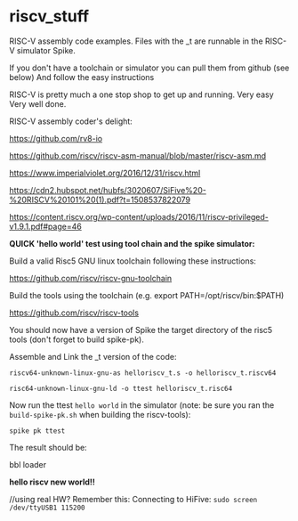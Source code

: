 # riscv_stuff
RISC-V assembly code examples. Files with the _t are runnable in the RISC-V simulator Spike.

If you don't have a toolchain or simulator you can pull them from github (see below) 
And follow the easy instructions

RISC-V is pretty much a one stop shop to get up and running. Very easy Very well done.

RISC-V assembly coder's delight: 

https://github.com/rv8-io

https://github.com/riscv/riscv-asm-manual/blob/master/riscv-asm.md

https://www.imperialviolet.org/2016/12/31/riscv.html

https://cdn2.hubspot.net/hubfs/3020607/SiFive%20-%20RISCV%20101%20(1).pdf?t=1508537822079

https://content.riscv.org/wp-content/uploads/2016/11/riscv-privileged-v1.9.1.pdf#page=46




<b>QUICK 'hello world' test using tool chain and the spike simulator:</b>

Build a valid Risc5 GNU linux toolchain following these instructions:

https://github.com/riscv/riscv-gnu-toolchain

Build the tools using the toolchain (e.g. export PATH=/opt/riscv/bin:$PATH)

https://github.com/riscv/riscv-tools

You should now have a version of Spike the target directory of the risc5 tools (don't forget to build spike-pk).

Assemble and Link the _t version of the code:

```
riscv64-unknown-linux-gnu-as helloriscv_t.s -o helloriscv_t.riscv64

risc64-unknown-linux-gnu-ld -o ttest helloriscv_t.risc64
```

Now run the ttest `hello world` in the simulator (note: be sure you ran the `build-spike-pk.sh` when building the riscv-tools):

```
spike pk ttest
```

The result should be:

bbl loader

<b>hello riscv new world!!</b>


//using real HW? Remember this:
Connecting to HiFive:  `sudo screen /dev/ttyUSB1 115200`
